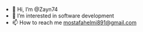 - 👋 Hi, I’m @Zayn74
- 👀 I’m interested in software development 
- 📫 How to reach me mostafahelmi891@gmail.com 

<!---
Zayn74/Zayn74 is a ✨ special ✨ repository because its `README.md` (this file) appears on your GitHub profile.
You can click the Preview link to take a look at your changes.
--->
